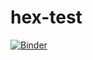 # hex-test
[![Binder](https://mybinder.org/badge_logo.svg)](https://mybinder.org/v2/gh/olofficial/hex-test/HEAD?labpath=blob%2Fmain%2Fhoneycomb.ipynb)
